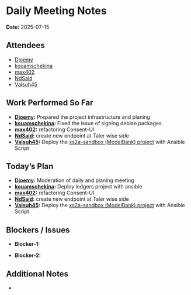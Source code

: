 # 
# # 
# Daily Meeting Notes

**Date:** 2025-07-15

## Attendees
- [Djoemy](https://github.com/Djoemy)
- [kouamschekina](https://github.com/kouamschekina)
- [max402](https://github.com/max402)
- [NdSaid](https://github.com/NdSaid)
- [Valsuh45](https://github.com/Valsuh45)  

## Work Performed So Far
- **[Djoemy](https://github.com/Djoemy):** Prepared the project infrastructure and planing
- **[kouamschekina](https://github.com/kouamschekina):** Fixed the issue of signing debian packages
- **[max402](https://github.com/max402):** refactoring Consent-UI
- **[NdSaid](https://github.com/NdSaid):** create new endpoint at Taler wise side 
- **[Valsuh45](https://github.com/Valsuh45):** Deploy the [xs2a-sandbox (ModelBank) project](https://github.com/orgs/ADORSYS-GIS/projects/22/views/1?pane=issue&itemId=115697714&issue=ADORSYS-GIS%7Copen-banking-gateway%7C30) with Ansible Script

## Today’s Plan
- **[Djoemy](https://github.com/Djoemy):** Moderation of daily and planing meeting
- **[kouamschekina](https://github.com/kouamschekina):** Deploy ledgers project with ansible
- **[max402](https://github.com/max402):** refactoring Consent-UI
- **[NdSaid](https://github.com/NdSaid):** create new endpoint at Taler wise side
- **[Valsuh45](https://github.com/Valsuh45):**   Deploy the [xs2a-sandbox (ModelBank) project](https://github.com/orgs/ADORSYS-GIS/projects/22/views/1?pane=issue&itemId=115697714&issue=ADORSYS-GIS%7Copen-banking-gateway%7C30) with Ansible Script

## Blockers / Issues
- **Blocker-1:** 

- **Blocker-2:** 

## Additional Notes
- 
